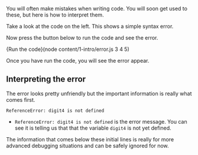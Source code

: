 You will often make mistakes when writing code. You will soon get used to these, but here is how to interpret them.

Take a look at the code on the left. This shows a simple syntax error. 

Now press the button below to run the code and see the error.

{Run the code}(node content/1-intro/error.js 3 4 5)

Once you have run the code, you will see the error appear.

## Interpreting the error
The error looks pretty unfriendly but the important information is really what comes first.

```
ReferenceError: digit4 is not defined
```

- `ReferenceError: digit4 is not defined` is the error message. You can see it is telling us that that the variable `digit4` is not yet defined.

The information that comes below these initial lines is really for more advanced debugging situations and can be safely ignored for now.
